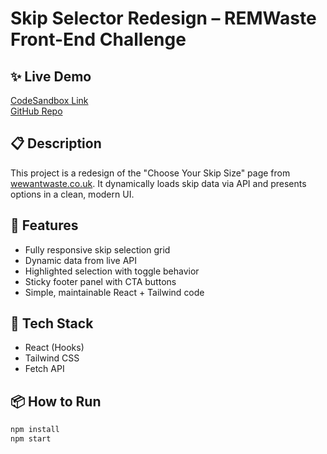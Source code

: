 # Skip Selector Redesign – REMWaste Front-End Challenge

## ✨ Live Demo
[CodeSandbox Link](#)  
[GitHub Repo](#)

## 📋 Description
This project is a redesign of the "Choose Your Skip Size" page from [wewantwaste.co.uk](https://wewantwaste.co.uk). It dynamically loads skip data via API and presents options in a clean, modern UI.

## 🎯 Features
- Fully responsive skip selection grid
- Dynamic data from live API
- Highlighted selection with toggle behavior
- Sticky footer panel with CTA buttons
- Simple, maintainable React + Tailwind code

## 🧱 Tech Stack
- React (Hooks)
- Tailwind CSS
- Fetch API

## 📦 How to Run
```bash
npm install
npm start
